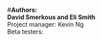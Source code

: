 #<B>Authors:</B> </br>
<B>David Smerkous and Eli Smith</B></br>
Project manager: Kevin Ng </br>
Beta testers: 
